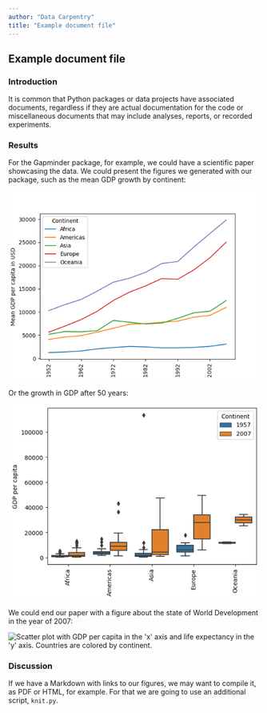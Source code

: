 ```yaml
---
author: "Data Carpentry"
title: "Example document file"
---
```


## Example document file

### Introduction

It is common that Python packages or data projects have associated documents, regardless if they are
actual documentation for the code or miscellaneous documents that may include analyses, reports, or 
recorded experiments.

### Results

For the Gapminder package, for example, we could have a scientific paper showcasing the data.
We could present the figures we generated with our package, such as the mean GDP growth by continent:

![Line graph showing mean GDP per capita by continent over the years.](./Mean_GDP_by_continent.png)

Or the growth in GDP after 50 years:

![Box plot comparing GDP per capita by continent between the years of 1957 and 2007.](./GDP_growth_by_continent.png)

We could end our paper with a figure about the state of World Development in the year of 2007:

![Scatter plot with GDP per capita in the 'x' axis and life expectancy in the 'y' axis.
 Countries are colored by continent.](./World_development_in_2007.png)

### Discussion

If we have a Markdown with links to our figures, we may want to compile it, as PDF or HTML, for example.
For that we are going to use an additional script, `knit.py`.